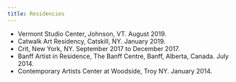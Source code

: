 ```yaml
---
title: Residencies
---
```


* Vermont Studio Center, Johnson, VT.  August 2019.
* Catwalk Art Residency, Catskill, NY.  January 2019.
* Crit, New York, NY.  September 2017 to December 2017.
* Banff Artist in Residence, The Banff Centre, Banff, Alberta, Canada.  July 2014.
* Contemporary Artists Center at Woodside, Troy NY.  January 2014.
